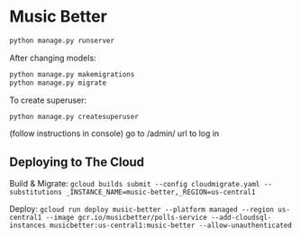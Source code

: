 # Music Better

```bash
python manage.py runserver
```

After changing models:

```bash
python manage.py makemigrations
python manage.py migrate
```

To create superuser:

```bash
python manage.py createsuperuser
```
(follow instructions in console)
go to /admin/ url to log in

## Deploying to The Cloud
Build & Migrate: `gcloud builds submit --config cloudmigrate.yaml --substitutions _INSTANCE_NAME=music-better,_REGION=us-central1`

Deploy: `gcloud run deploy music-better --platform managed --region us-central1 --image gcr.io/musicbetter/polls-service --add-cloudsql-instances musicbetter:us-central1:music-better --allow-unauthenticated`
